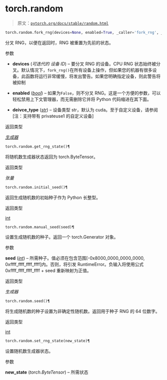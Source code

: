 # torch.random

> 原文：[`pytorch.org/docs/stable/random.html`](https://pytorch.org/docs/stable/random.html)

```py
torch.random.fork_rng(devices=None, enabled=True, _caller='fork_rng', _devices_kw='devices', device_type='cuda')¶
```

分叉 RNG，以便在返回时，RNG 被重置为先前的状态。

参数

+   **devices** (*可迭代的* *设备 ID*) – 要分叉 RNG 的设备。CPU RNG 状态始终被分叉。默认情况下，`fork_rng()`在所有设备上操作，但如果您的机器有很多设备，此函数将运行非常缓慢，将发出警告。如果您明确指定设备，则此警告将被抑制

+   **enabled** ([*bool*](https://docs.python.org/3/library/functions.html#bool "(在 Python v3.12 中)")) – 如果为`False`，则不分叉 RNG。这是一个方便的参数，可以轻松禁用上下文管理器，而无需删除它并将 Python 代码缩进在其下面。

+   **deivce_type** ([*str*](https://docs.python.org/3/library/stdtypes.html#str "(在 Python v3.12 中)")) – 设备类型 str，默认为 cuda。至于自定义设备，请参阅[注：支持带有 privateuse1 的自定义设备]

返回类型

[*生成器*](https://docs.python.org/3/library/typing.html#typing.Generator "(在 Python v3.12 中)")

```py
torch.random.get_rng_state()¶
```

将随机数生成器状态返回为 torch.ByteTensor。

返回类型

*张量*

```py
torch.random.initial_seed()¶
```

返回生成随机数的初始种子作为 Python 长整型。

返回类型

[int](https://docs.python.org/3/library/functions.html#int "(在 Python v3.12 中)")

```py
torch.random.manual_seed(seed)¶
```

设置生成随机数的种子。返回一个 torch.Generator 对象。

参数

**seed** ([*int*](https://docs.python.org/3/library/functions.html#int "(在 Python v3.12 中)")) – 所需种子。值必须在包含范围[-0x8000_0000_0000_0000, 0xffff_ffff_ffff_ffff]内。否则，将引发 RuntimeError。负输入将使用公式 0xffff_ffff_ffff_ffff + seed 重新映射为正值。

返回类型

*生成器*

```py
torch.random.seed()¶
```

将生成随机数的种子设置为非确定性随机数。返回用于种子 RNG 的 64 位数字。

返回类型

[int](https://docs.python.org/3/library/functions.html#int "(在 Python v3.12 中)")

```py
torch.random.set_rng_state(new_state)¶
```

设置随机数生成器状态。

参数

**new_state** (*torch.ByteTensor*) – 所需状态
